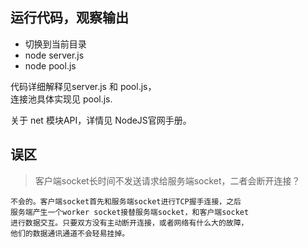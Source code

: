## 运行代码，观察输出

* 切换到当前目录
* node server.js
* node pool.js
  

代码详细解释见server.js 和 pool.js，  
连接池具体实现见 pool.js.

关于 net 模块API，详情见 NodeJS官网手册。


## 误区
> 客户端socket长时间不发送请求给服务端socket，二者会断开连接？  

    不会的。客户端socket首先和服务端socket进行TCP握手连接，之后
    服务端产生一个worker socket接替服务端socket，和客户端socket
    进行数据交互。只要双方没有主动断开连接，或者网络有什么大的故障，
    他们的数据通讯通道不会轻易挂掉。